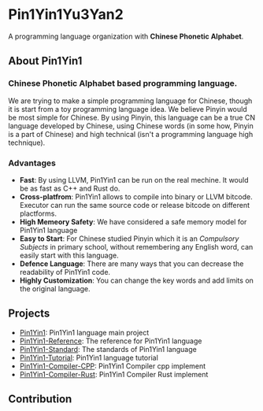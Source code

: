 # Pin1Yin1Yu3Yan2

A programming language organization with **Chinese Phonetic Alphabet**.

## About Pin1Yin1

### **Chinese Phonetic Alphabet** based programming language. 

We are trying to make a simple programming language for Chinese, though it is start from a toy programming language idea. We believe Pinyin would be most simple for Chinese. By using Pinyin, this language can be a true CN language developed by Chinese, using Chinese words (in some how, Pinyin is a part of Chinese) and high technical (isn't a programming language high technique).

### Advantages

- **Fast**: By using LLVM, Pin1Yin1 can be run on the real mechine. It would be as fast as C++ and Rust do.
- **Cross-platfrom**: Pin1Yin1 allows to compile into binary or LLVM bitcode. Executor can run the same source code or release bitcode on different plactforms.
- **High Memeory Safety**: We have considered a safe memory model for Pin1Yin1 language
- **Easy to Start**: For Chinese studied Pinyin which it is an *Compulsory Subjects* in primary school, without remembering any English word, can easily start with this language.
- **Defence Language**: There are many ways that you can decrease the readability of Pin1Yin1 code.
- **Highly Customization**: You can change the key words and add limits on the original language.

## Projects

- [Pin1Yin1](https://github.com/pin1yin1yu3yan2/Pin1Yin1): Pin1Yin1 language main project
- [Pin1Yin1-Reference](https://github.com/pin1yin1yu3yan2/Pin1Yin1-Reference): The reference for Pin1Yin1 language
- [Pin1Yin1-Standard](https://github.com/pin1yin1yu3yan2/Pin1Yin1-Standard): The standards of Pin1Yin1 language
- [Pin1Yin1-Tutorial](https://github.com/pin1yin1yu3yan2/Pin1Yin1-Tutorial): Pin1Yin1 language tutorial
- [Pin1Yin1-Compiler-CPP](https://github.com/pin1yin1yu3yan2/Pin1Yin1-Compiler-CPP): Pin1Yin1 Compiler cpp implement
- [Pin1Yin1-Compiler-Rust](https://github.com/pin1yin1yu3yan2/Pin1Yin1-Compiler-Rust): Pin1Yin1 Compiler Rust implement

## Contribution

<!--

**Here are some ideas to get you started:**

🙋‍♀️ A short introduction - what is your organization all about?
🌈 Contribution guidelines - how can the community get involved?
👩‍💻 Useful resources - where can the community find your docs? Is there anything else the community should know?
🍿 Fun facts - what does your team eat for breakfast?
🧙 Remember, you can do mighty things with the power of [Markdown](https://docs.github.com/github/writing-on-github/getting-started-with-writing-and-formatting-on-github/basic-writing-and-formatting-syntax)
-->
